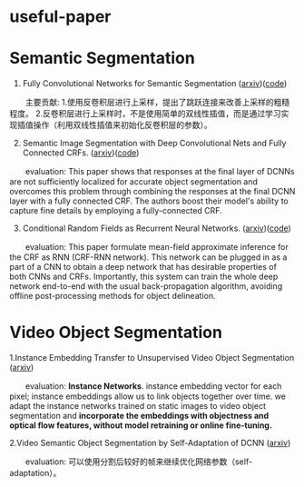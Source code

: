# useful-paper

# Semantic Segmentation
1. Fully Convolutional Networks for Semantic Segmentation ([arxiv](http://arxiv.org/abs/1411.4038))([code](https://github.com/shekkizh/FCN.tensorflow))

　　主要贡献: 1.使用反卷积层进行上采样，提出了跳跃连接来改善上采样的粗糙程度。 2.反卷积层进行上采样时，不是使用简单的双线性插值，而是通过学习实现插值操作（利用双线性插值来初始化反卷积层的参数）。

2. Semantic Image Segmentation with Deep Convolutional Nets and Fully Connected CRFs. ([arxiv](https://arxiv.org/pdf/1412.7062.pdf))([code](https://github.com/muyang0320/tensorflow-deeplab-resnet-crf))

　　evaluation: This paper shows that responses at the final layer of DCNNs are not sufficiently localized for accurate object segmentation and overcomes this problem through combining the responses at the final DCNN layer with a fully connected CRF. The authors boost their model's ability to capture fine details by employing a fully-connected CRF.
  
3. Conditional Random Fields as Recurrent Neural Networks. ([arxiv](https://arxiv.org/abs/1502.03240))([code](https://github.com/sadeepj/crfasrnn_keras))

　　evaluation: This paper formulate mean-field approximate inference for the CRF as RNN (CRF-RNN network). This network can be plugged in as a part of a CNN to obtain a deep network that has desirable properties of both CNNs and CRFs. Importantly, this system can train the whole deep network end-to-end with the usual back-propagation algorithm, avoiding offline post-processing methods for object delineation.


# Video Object Segmentation

1.Instance Embedding Transfer to Unsupervised Video Object Segmentation ([arxiv](https://arxiv.org/pdf/1801.00908v1.pdf))

　　evaluation: **Instance Networks**. instance embedding vector for each pixel; instance embeddings allow us to link objects together over time. we adapt the instance networks trained on static images to video object segmentation and **incorporate the embeddings with objectness and optical flow features, without model retraining or online fine-tuning.**

2.Video Semantic Object Segmentation by Self-Adaptation of DCNN ([arxiv](https://arxiv.org/pdf/1711.08180v1.pdf))

　　evaluation: 可以使用分割后较好的帧来继续优化网络参数（self-adaptation）。
